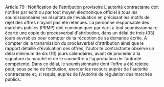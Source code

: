 Article 79 : Notification de l'attribution provisoire
L'autorité contractante doit notifier par écrit ou par tout moyen
électronique officiel à tous les soumissionnaires les résultats de
l'évaluation en précisant les motifs de rejet des offres n'ayant pas
été retenues.
La personne responsable des marchés publics (PRMP) doit communiquer par
écrit à tout soumissionnaire écarté une copie du procèsverbal
d'attribution, dans un délai de trois (03) jours ouvrables pour compter
de ta réception de sa demande écrite.
A compter de la transmission du procèsverbal d'attribution ainsi que
le rapport détaillé d'évaluation des offres, l'autorité contractante
observe un délai minimum de dix (10) jours calendaires, avant de
procéder à la signature du marché et de le soumettre à l'approbation de
l'autorité compétente.
Dans ce délai, le soumissionnaire dont l'offre a été rejetée peut, sous
peine de forclusion, exercer les recours auprès de l'autorité
contractante et, si requis, auprès de l'Autorité de régulation des
marchés publics.